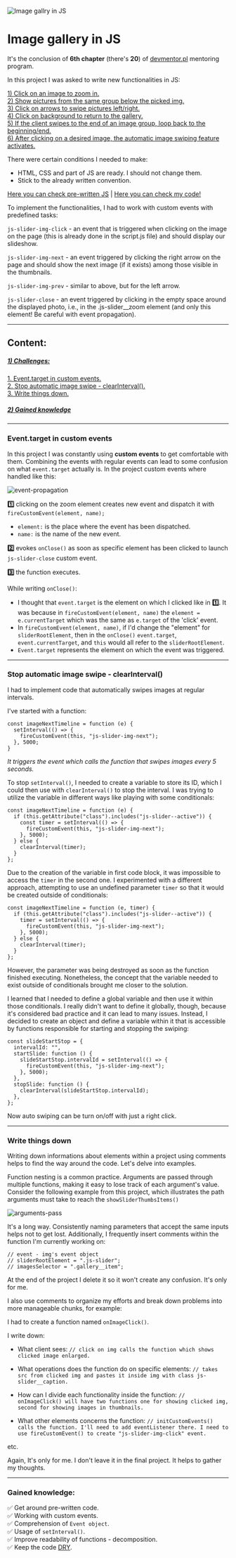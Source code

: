 ![Image gallry in JS](./README-assets/task-js-events.png)
# Image gallery in JS

It's the conclusion of **6th chapter** (there's **20**) of [devmentor.pl](https://devmentor.pl/mentoring-javascript) mentoring program.

In this project I was asked to write new functionalities in JS:

[1) Click on an image to zoom in.](./README-assets/intro-zoom-in.gif)<br>
[2) Show pictures from the same group below the picked img.](./README-assets/intro-pictures-group.png)<br>
[3) Click on arrows to swipe pictures left/right.](./README-assets/intro-left-right-swipe.gif)<br>
[4) Click on background to return to the gallery.](./README-assets/intro-zoom-out.gif)<br>
[5) If the client swipes to the end of an image group, loop back to the beginning/end.](./README-assets/intro-from-the-start.gif)<br>
[6) After clicking on a desired image, the automatic image swiping feature activates.](./README-assets/intro-auto-swipe.gif)

There were certain conditions I needed to make:
- HTML, CSS and part of JS are ready. I should not change them.
- Stick to the already written convention.

[Here you can check pre-written JS](./README-assets/pre-written%20code/assets/js/script.js) | [Here you can check my code!](./assets/js/script.js)

To implement the functionalities, I had to work with custom events with predefined tasks:

`js-slider-img-click` - an event that is triggered when clicking on the image on the page (this is already done in the script.js file) and should display our slideshow.

`js-slider-img-next` - an event triggered by clicking the right arrow on the page and should show the next image (if it exists) among those visible in the thumbnails.

`js-slider-img-prev` - similar to above, but for the left arrow.

`js-slider-close` - an event triggered by clicking in the empty space around the displayed photo, i.e., in the .js-slider__zoom element (and only this element! Be careful with event propagation).

---

## Content:
##### [1) Challenges:](#1-challenges)

[1. Event.target in custom events.](#eventtarget-in-custom-events)<br>
[2. Stop automatic image swipe - clearInterval().](#stop-automatic-image-swipe---clearinterval)<br>
[3. Write things down.](#write-things-down)

##### [2) Gained knowledge](#gained-knowledge)

---

### Event.target in custom events

In this project I was constantly using **custom events** to get comfortable with them. Combining the events with regular events can lead to some confusion on what `event.target` actually is. In the project custom events where handled like this:

![event-propagation](./README-assets/event-propagation.png)

**:one:** clicking on the zoom element creates new event and dispatch it with `fireCustomEvent(element, name); `
- `element:` is the place where the event has been dispatched.
- `name:` is the name of the new event.

**:two:** evokes `onClose()` as soon as specific element has been clicked to launch `js-slider-close` custom event.

**:three:** the function executes.

While writing `onClose()`:

- I thought that `event.target` is the element on which I clicked like in **:one:**.
It was because in `fireCustomEvent(element, name)` the `element = e.currentTarget` which was the same as `e.target` of the 'click' event.
- In `fireCustomEvent(element, name)`, if I'd change the "element" for `sliderRootElement`, then in the `onClose()` `event.target`, `event.currentTarget`, and `this` would all refer to the `sliderRootElement`.
- `Event.target` represents the element on which the event was triggered.

---

### Stop automatic image swipe - clearInterval()

I had to implement code that automatically swipes images at regular intervals.

I've started with a function:

```
const imageNextTimeline = function (e) {
  setInterval(() => {
    fireCustomEvent(this, "js-slider-img-next");
  }, 5000;
}
```

*It triggers the event which calls the function that swipes images every 5 seconds.*

To stop `setInterval()`, I needed to create a variable to store its ID, which I could then use with `clearInterval()` to stop the interval.
I was trying to utilize the variable in different ways like playing with some conditionals:

```
const imageNextTimeline = function (e) {
  if (this.getAttribute("class").includes("js-slider--active")) {
    const timer = setInterval(() => {
      fireCustomEvent(this, "js-slider-img-next");
    }, 5000);
  } else {
    clearInterval(timer);
  }
};
```
Due to the creation of the variable in first code block, it was impossible to access the `timer` in the second one. I experimented with a different approach, attempting to use an undefined parameter `timer` so that it would be created outside of conditionals:
```
const imageNextTimeline = function (e, timer) {
  if (this.getAttribute("class").includes("js-slider--active")) {
    timer = setInterval(() => {
      fireCustomEvent(this, "js-slider-img-next");
    }, 5000);
  } else {
    clearInterval(timer);
  }
};
```
However, the parameter was being destroyed as soon as the function finished executing. Nonetheless, the concept that the variable needed to exist outside of conditionals brought me closer to the solution.

 I learned that I needed to define a global variable and then use it within those conditionals. I really didn't want to define it globally, though, because it's considered bad practice and it can lead to many issues. Instead, I decided to create an object and define a variable within it that is accessible by functions responsible for starting and stopping the swiping:

```
const slideStartStop = {
  intervalId: "",
  startSlide: function () {
    slideStartStop.intervalId = setInterval(() => {
      fireCustomEvent(this, "js-slider-img-next");
    }, 5000);
  },
  stopSlide: function () {
    clearInterval(slideStartStop.intervalId);
  },
};
```
Now auto swiping can be turn on/off with just a right click.

---

### Write things down
Writing down informations about elements within a project using comments helps to find the way around the code. Let's delve into examples.

Function nesting is a common practice. Arguments are passed through multiple functions, making it easy to lose track of each argument's value. Consider the following example from this project, which illustrates the path arguments must take to reach the `showSliderThumbsItems()`

![arguments-pass](./README-assets/arguments-pass.png)

It's a long way. Consistently naming parameters that accept the same inputs helps not to get lost. Additionally, I frequently insert comments within the function I'm currently working on:

```
// event - img's event object
// sliderRootElement = ".js-slider";
// imagesSelector = ".gallery__item";
```
At the end of the project I delete it so it won't create any confusion. It's only for me.

I also use comments to organize my efforts and break down problems into more manageable chunks, for example:

I had to create a function named `onImageClick()`.

I write down:
- What client sees:
`// click on img calls the function which shows clicked image enlarged.`

- What operations does the function do on specific elements:
`// takes src from clicked img and pastes it inside img with class js-slider__caption.`

- How can I divide each functionality inside the function:
`// onImageClick() will have two functions one for showing clicked img, second for showing images in thumbnails.`
- What other elements concerns the function:
`// initCustomEvents() calls the function. I'll need to add eventListener there. I need to use fireCustomEvent() to create "js-slider-img-click" event.`

etc.

Again, It's only for me. I don't leave it in the final project. It helps to gather my thoughts.

---

### Gained knowledge:
:white_check_mark: Get around pre-written code.<br>
:white_check_mark: Working with custom events.<br>
:white_check_mark: Comprehension of `Event object`.<br>
:white_check_mark: Usage of `setInterval()`.<br>
:white_check_mark: Improve readability of functions - decomposition.<br>
:white_check_mark: Keep the code [DRY](https://en.wikipedia.org/wiki/Don%27t_repeat_yourself).
